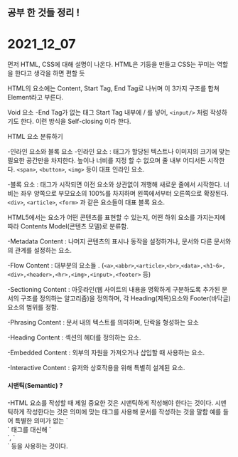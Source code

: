 ## 공부 한 것들 정리 !

# 2021_12_07

먼저 HTML, CSS에 대해 설명이 나온다.
HTML은 기둥을 만들고 CSS는 꾸미는 역할을 한다고 생각을 하면 편할 듯

HTML의 요소에는 Content, Start Tag, End Tag로 나뉘며 이 3가지 구조를 합쳐 Element라고 부른다.

Void 요소
 -End Tag가 없는 태그 Start Tag 내부에 / 를 넣어, `<input/>` 처럼 작성하기도 한다. 이런 방식을 Self-closing 이라 한다.

HTML 요소 분류하기

 -인라인 요소와 블록 요소
  -인라인 요소 : 태그가 할당된 텍스트나 이미지의 크기에 맞는 필요한 공간만을 차지한다. 높이나 너비를 지정 할 수 없으며 줄 내부 어디서든 시작한다. `<span>`, `<button>`, `<img>` 등이 대표 인라인 요소.

  -블록 요소 : 태그가 시작되면 이전 요소와 상관없이 개행해 새로운 줄에서 시작한다. 너비는 좌우 양쪽으로 부모요소의 100%를 차지하며 왼쪽에서부터 오른쪽으로 확장된다. `<div>`, `<article>`, `<form>` 과 같은 요소들이 대표 블록 요소. 


 HTML5에서는 요소가 어떤 콘텐츠를 표현할 수 있는지, 어떤 하위 요소를 가지는지에 따라 Contents Model(콘텐츠 모델)로 분류함.
   
   -Metadata Content : 나머지 콘텐츠의 표시나 동작을 설정하거나, 문서와 다른 문서와의 관계를 설정하는 요소.


   -Flow Content : 대부분의 요소들 . (`<a>`,`<abbr>`,`<article>`,`<br>`,`<data>,<h1~6>,<div>,<header>,<hr>,<img>,<input>,<footer>` 등)


   -Sectioning Content : 아웃라인(웹 사이트의 내용을 명확하게 구분하도록 추가된 문서의 구조를 정의하는 알고리즘)을 정의하며, 각 Heading(제목)요소와 Footer(바닥글) 요소의 범위를 정함.


   -Phrasing Content : 문서 내의 텍스트를 의미하며, 단락을 형성하는 요소


   -Heading Content : 섹션의 헤더를 정의하는 요소.


   -Embedded Content : 외부의 자원을 가져오거나 삽입할 때 사용하는 요소.


   -Interactive Content : 유저와 상호작용을 위해 특별히 설계된 요소.

<h4>시맨틱(Semantic) ? </h4>
 -HTML 요소를 작성할 때 제일 중요한 것은 시맨틱하게 작성해야 한다는 것이다. 시맨틱하게 작성한다는 것은 의미에 맞는 태그를 사용해 문서를 작성하는 것을 말함 예를 들어 특별한 의미가 없는 `<div>` 태그를 대신해 `<section>`, `<article>` 등을 사용하는 것이다.




